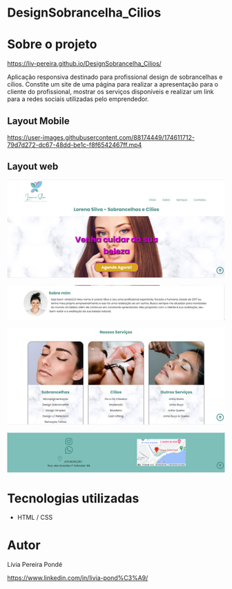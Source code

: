 # DesignSobrancelha_Cilios

# Sobre o projeto
https://liv-pereira.github.io/DesignSobrancelha_Cilios/

Aplicação responsiva destinado para profissional design de sobrancelhas e cílios. Constite um site de uma página para realizar a apresentação para o cliente do 
profissional, mostrar os serviços disponíveis e realizar um link para a redes sociais utilizadas pelo emprendedor.  

## Layout Mobile

https://user-images.githubusercontent.com/88174449/174611712-79d7d272-dc67-48dd-be1c-f8f6542467ff.mp4

## Layout web
![Principal](https://github.com/liv-pereira/Assets/blob/main/DesingSobrancelha/main.png)

![Secção 1](https://github.com/liv-pereira/Assets/blob/main/DesingSobrancelha/seccao1.png)

![Secção 2](https://github.com/liv-pereira/Assets/blob/main/DesingSobrancelha/Seccao2.png)

![Rodapé](https://github.com/liv-pereira/Assets/blob/main/DesingSobrancelha/footer.png)

# Tecnologias utilizadas

- HTML / CSS

# Autor

Lívia Pereira Pondé

https://www.linkedin.com/in/livia-pond%C3%A9/
